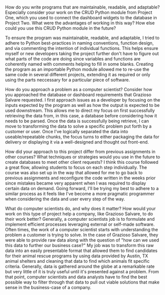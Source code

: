 How do you write programs that are maintainable, readable, and adaptable? Especially consider your work on the CRUD Python module from Project One, which you used to connect the dashboard widgets to the database in Project Two. What were the advantages of working in this way? How else could you use this CRUD Python module in the future?

To ensure the program was maintainable, readable, and adaptable, I tried to adhere to Python best-practices in naming conventions, function design, and via commenting the intention of individual functions. This helps ensure myself or new developers taking the project further don't have to figure out what parts of the code are doing since variables and functions are coherently named with comments helping to fill in some blanks. Creating the program as an importable Python module allowed me to re-use the same code in several different projects, extending it as required or only using the parts neccessary for a particular piece of software. 

How do you approach a problem as a computer scientist? Consider how you approached the database or dashboard requirements that Grazioso Salvare requested. 
I first approach issues as a developer by focusing on the inputs expected by the program as well as how the output is expected to be used downstream. This allows me to direct my focus on first successfully retrieving the data from, in this case, a database before considering how it needs to be parsed. Once the data is successfully being retrieve, I can move to transforming the data to solve a specific problem put forth by a customer or user. Once I've logically separated the data into useable/repeatable chunks, the focus turns to either packaging the data for delivery or displaying it via a well-designed and thought out front-end.

How did your approach to this project differ from previous assignments in other courses? What techniques or strategies would you use in the future to create databases to meet other client requests?
I think this course followed a great flow, allowing students to focus on each step individually. The course was also set up in the way that allowed for me to go back to previous assignments and reconfigure the code written in the weeks prior since mistakes became very apparent when I was required to display certain data on demand. Going forward, I'll be trying my best to adhere to a similar process as it feels like I've become a more pragmatic programmer when considering the data and user every step of the way.

What do computer scientists do, and why does it matter? How would your work on this type of project help a company, like Grazioso Salvare, to do their work better? 
Generally, a computer scientists job is to formulate and implement efficient processes leveraging external or self-made software. Often times, the work of a computer scientist starts with understanding the problem a customer is trying to solve. In the case of Grazioso Salvare, they were able to provide raw data along with the question of "how can we used this data to further our business case?" My job was to transform this raw data into an easily presentable format that allowed them to find candidates for their animal rescue programs by using data provided by Austin, TX animal shelters and cleaning that data to find which animals fit specific criteria. Generally, data is gathered around the globe at a remarkable rate but very little of it is truly useful until it's presented against a problem. From that point, computer scientists and data analysts have to find the best possible way to filter through that data to pull out viable solutions that make sense in the business-case of a company.
